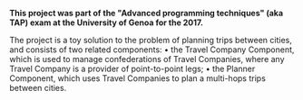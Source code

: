 
**This project was part of the "Advanced programming techniques" (aka TAP) exam at the University of Genoa for the 2017.**

The project is a toy solution to the problem of planning trips between cities, and consists of two related
components:
• the Travel Company Component, which is used to manage confederations of Travel Companies, where any
Travel Company is a provider of point-to-point legs;
• the Planner Component, which uses Travel Companies to plan a multi-hops trips between cities.



